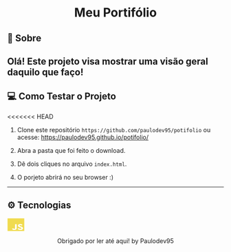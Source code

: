


<h1 align="center"> Meu Portifólio </h1>


## 📖 Sobre

Olá! Este projeto visa mostrar uma visão geral daquilo que faço!
---
## 💻 Como Testar o Projeto

<<<<<<< HEAD
1. Clone este repositório `https://github.com/paulodev95/potifolio` ou acesse:  https://paulodev95.github.io/potifolio/

2. Abra a pasta que foi feito o download.

3. Dê dois cliques no arquivo `index.html`.

4. O porjeto abrirá no seu browser :)

---
## ⚙ Tecnologias

<img align="center" alt="Paulo-Js" height="30" width="40" src="https://raw.githubusercontent.com/devicons/devicon/master/icons/javascript/javascript-plain.svg">

<p align="center">Obrigado por ler até aqui!  by Paulodev95 </p>
